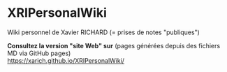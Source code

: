 # XRIPersonalWiki
Wiki personnel de Xavier RICHARD (= prises de notes "publiques")

**Consultez la version "site Web" sur**  (pages générées depuis des fichiers MD via GitHub pages)<br>
https://xarich.github.io/XRIPersonalWiki/
